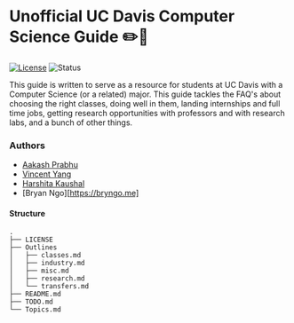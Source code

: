 # Unofficial UC Davis Computer Science Guide :pencil2::blue_book:

[![License](https://img.shields.io/badge/License-Apache%202.0-blue.svg)](https://opensource.org/licenses/Apache-2.0)
![Status](https://img.shields.io/badge/Status-Under%20Development-orange.svg)

This guide is written to serve as a resource for students at UC Davis with a
Computer Science (or a related) major. This guide tackles the FAQ's about
choosing the right classes, doing well in them, landing internships and full
time jobs, getting research opportunities with professors and with research
labs, and a bunch of other things.

### Authors

* [Aakash Prabhu](http://aakprabhu.com)
* [Vincent Yang](https://vincentyang.me/)
* [Harshita Kaushal](https://harshita-kaushal.github.io)
* [Bryan Ngo][https://bryngo.me]

#### Structure

```
.
├── LICENSE
├── Outlines
│   ├── classes.md
│   ├── industry.md
│   ├── misc.md
│   ├── research.md
│   └── transfers.md
├── README.md
├── TODO.md
└── Topics.md
```
